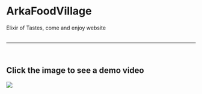 # ArkaFoodVillage
Elixir of Tastes, come and enjoy website
<br>
<br>
<hr>
<br>
<h2> Click the image to see a demo video </h2>
<a href="https://www.youtube.com/embed/rJwaZAzcGHM"><img src="https://user-images.githubusercontent.com/64016811/103464776-42eb9f00-4d5c-11eb-84a6-4a088a7866ed.jpg"></a>
 



